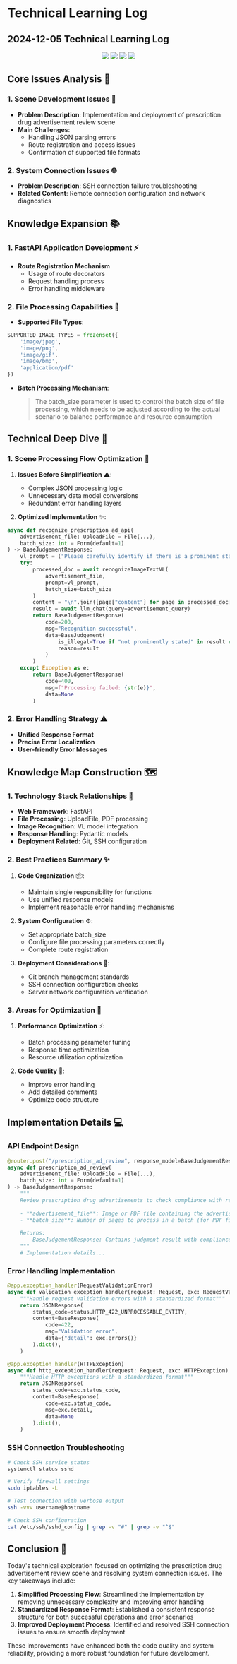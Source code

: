 # Technical Learning Log

## 2024-12-05 Technical Learning Log

<div align="center">
  <img src="https://img.shields.io/badge/FastAPI-009688?style=for-the-badge&logo=fastapi&logoColor=white"/>
  <img src="https://img.shields.io/badge/Python-3776AB?style=for-the-badge&logo=python&logoColor=white"/>
  <img src="https://img.shields.io/badge/OpenAI-412991?style=for-the-badge&logo=openai&logoColor=white"/>
  <img src="https://img.shields.io/badge/Git-F05032?style=for-the-badge&logo=git&logoColor=white"/>
</div>

## Core Issues Analysis 🎯

### 1. Scene Development Issues 🔧
- **Problem Description**: Implementation and deployment of prescription drug advertisement review scene
- **Main Challenges**:
  - Handling JSON parsing errors
  - Route registration and access issues
  - Confirmation of supported file formats

### 2. System Connection Issues 🌐
- **Problem Description**: SSH connection failure troubleshooting
- **Related Content**: Remote connection configuration and network diagnostics

## Knowledge Expansion 📚

### 1. FastAPI Application Development ⚡
- **Route Registration Mechanism**
  - Usage of route decorators
  - Request handling process
  - Error handling middleware

### 2. File Processing Capabilities 📂
- **Supported File Types**:
```python
SUPPORTED_IMAGE_TYPES = frozenset({
    'image/jpeg',
    'image/png',
    'image/gif',
    'image/bmp',
    'application/pdf'
})
```
- **Batch Processing Mechanism**:
  > The batch_size parameter is used to control the batch size of file processing, which needs to be adjusted according to the actual scenario to balance performance and resource consumption

## Technical Deep Dive 🔬

### 1. Scene Processing Flow Optimization 🔄
1. **Issues Before Simplification** ⚠️:
   - Complex JSON processing logic
   - Unnecessary data model conversions
   - Redundant error handling layers

2. **Optimized Implementation** ✨:
```python
async def recognize_prescription_ad_api(
    advertisement_file: UploadFile = File(...),
    batch_size: int = Form(default=1)
) -> BaseJudgementResponse:
    vl_prompt = ("Please carefully identify if there is a prominent statement 'This advertisement is for medical and pharmaceutical professionals only'...")
    try:
        processed_doc = await recognizeImageTextVL(
            advertisement_file, 
            prompt=vl_prompt, 
            batch_size=batch_size
        )
        content = "\n".join([page["content"] for page in processed_doc["pages"]])
        result = await llm_chat(query=advertisement_query)
        return BaseJudgementResponse(
            code=200,
            msg="Recognition successful",
            data=BaseJudgement(
                is_illegal=True if "not prominently stated" in result else False,
                reason=result
            )
        )
    except Exception as e:
        return BaseJudgementResponse(
            code=400,
            msg=f"Processing failed: {str(e)}",
            data=None
        )
```

### 2. Error Handling Strategy ⚠️
- **Unified Response Format**
- **Precise Error Localization**
- **User-friendly Error Messages**

## Knowledge Map Construction 🗺️

### 1. Technology Stack Relationships 🔗
- **Web Framework**: FastAPI
- **File Processing**: UploadFile, PDF processing
- **Image Recognition**: VL model integration
- **Response Handling**: Pydantic models
- **Deployment Related**: Git, SSH configuration

### 2. Best Practices Summary ✨
1. **Code Organization** 📦:
   - Maintain single responsibility for functions
   - Use unified response models
   - Implement reasonable error handling mechanisms

2. **System Configuration** ⚙️:
   - Set appropriate batch_size
   - Configure file processing parameters correctly
   - Complete route registration

3. **Deployment Considerations** 🚀:
   - Git branch management standards
   - SSH connection configuration checks
   - Server network configuration verification

### 3. Areas for Optimization 🔄
1. **Performance Optimization** ⚡:
   - Batch processing parameter tuning
   - Response time optimization
   - Resource utilization optimization

2. **Code Quality** 📝:
   - Improve error handling
   - Add detailed comments
   - Optimize code structure

## Implementation Details 💻

### API Endpoint Design
```python
@router.post("/prescription_ad_review", response_model=BaseJudgementResponse, tags=["Advertisement Review"])
async def prescription_ad_review(
    advertisement_file: UploadFile = File(...),
    batch_size: int = Form(default=1)
) -> BaseJudgementResponse:
    """
    Review prescription drug advertisements to check compliance with regulations.
    
    - **advertisement_file**: Image or PDF file containing the advertisement
    - **batch_size**: Number of pages to process in a batch (for PDF files)
    
    Returns:
        BaseJudgementResponse: Contains judgment result with compliance status and reason
    """
    # Implementation details...
```

### Error Handling Implementation
```python
@app.exception_handler(RequestValidationError)
async def validation_exception_handler(request: Request, exc: RequestValidationError):
    """Handle request validation errors with a standardized format"""
    return JSONResponse(
        status_code=status.HTTP_422_UNPROCESSABLE_ENTITY,
        content=BaseResponse(
            code=422,
            msg="Validation error",
            data={"detail": exc.errors()}
        ).dict(),
    )

@app.exception_handler(HTTPException)
async def http_exception_handler(request: Request, exc: HTTPException):
    """Handle HTTP exceptions with a standardized format"""
    return JSONResponse(
        status_code=exc.status_code,
        content=BaseResponse(
            code=exc.status_code,
            msg=exc.detail,
            data=None
        ).dict(),
    )
```

### SSH Connection Troubleshooting
```bash
# Check SSH service status
systemctl status sshd

# Verify firewall settings
sudo iptables -L

# Test connection with verbose output
ssh -vvv username@hostname

# Check SSH configuration
cat /etc/ssh/sshd_config | grep -v "#" | grep -v "^$"
```

## Conclusion 📝

Today's technical exploration focused on optimizing the prescription drug advertisement review scene and resolving system connection issues. The key takeaways include:

1. **Simplified Processing Flow**: Streamlined the implementation by removing unnecessary complexity and improving error handling
2. **Standardized Response Format**: Established a consistent response structure for both successful operations and error scenarios
3. **Improved Deployment Process**: Identified and resolved SSH connection issues to ensure smooth deployment

These improvements have enhanced both the code quality and system reliability, providing a more robust foundation for future development. 